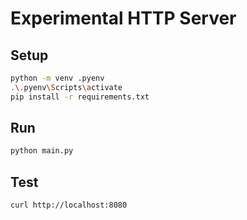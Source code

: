 # Experimental HTTP Server

## Setup 

```bash
python -m venv .pyenv
.\.pyenv\Scripts\activate
pip install -r requirements.txt
```

## Run

```bash
python main.py
```

## Test

```bash
curl http://localhost:8080
```